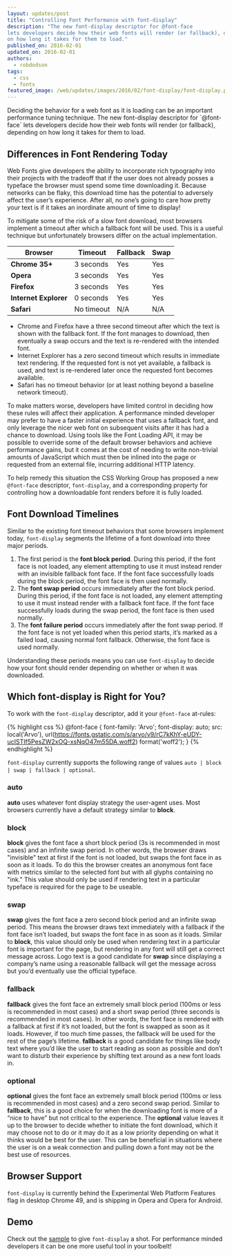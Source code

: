 ```yaml
---
layout: updates/post
title: "Controlling Font Performance with font-display"
description: "The new font-display descriptor for @font-face
lets developers decide how their web fonts will render (or fallback), depending
on how long it takes for them to load."
published_on: 2016-02-01
updated_on: 2016-02-01
authors:
  - robdodson
tags:
  - css
  - fonts
featured_image: /web/updates/images/2016/02/font-display/font-display.png
---
```



<p class="intro">Deciding the behavior for a web font as it is loading can be an
important performance tuning technique. The new font-display descriptor for
`@font-face` lets developers decide how their web fonts will render (or fallback),
depending on how long it takes for them to load.</p>


## Differences in Font Rendering Today

Web Fonts give developers the ability to incorporate rich typography into
their projects with the tradeoff that if the user does not already posses a
typeface the browser must spend some time downloading it. Because networks can
be flaky, this download time has the potential to adversely affect the user’s
experience. After all, no one’s going to care how pretty your text is if it
takes an inordinate amount of time to display!

To mitigate some of the risk of a slow font download, most browsers implement a
timeout after which a fallback font will be used. This is a useful technique but
unfortunately browsers differ on the actual implementation.

<table class="mdl-data-table mdl-js-data-table" style="width: 100%">
  <thead>
    <tr>
      <th data-th="Browser">Browser</th>
      <th data-th="Timeout">Timeout</th>
      <th data-th="Fallback">Fallback</th>
      <th data-th="Swap">Swap</th>
    </tr>
  </thead>
  <tbody>
    <tr>
      <td data-th="Browser">
        <strong>Chrome 35+</strong>
      </td>
      <td data-th="Timeout">
        3 seconds
      </td>
      <td data-th="Fallback">
        Yes
      </td>
      <td data-th="Swap">
        Yes
      </td>
    </tr>
    <tr>
      <td data-th="Browser">
        <strong>Opera</strong>
      </td>
      <td data-th="Timeout">
        3 seconds
      </td>
      <td data-th="Fallback">
        Yes
      </td>
      <td data-th="Swap">
        Yes
      </td>
    </tr>
    <tr>
      <td data-th="Browser">
        <strong>Firefox</strong>
      </td>
      <td data-th="Timeout">
        3 seconds
      </td>
      <td data-th="Fallback">
        Yes
      </td>
      <td data-th="Swap">
        Yes
      </td>
    </tr>
    <tr>
      <td data-th="Browser">
        <strong>Internet Explorer</strong>
      </td>
      <td data-th="Timeout">
        0 seconds
      </td>
      <td data-th="Fallback">
        Yes
      </td>
      <td data-th="Swap">
        Yes
      </td>
    </tr>
    <tr>
      <td data-th="Browser">
        <strong>Safari</strong>
      </td>
      <td data-th="Timeout">
        No timeout
      </td>
      <td data-th="Fallback">
        N/A
      </td>
      <td data-th="Swap">
        N/A
      </td>
    </tr>
  </tbody>
</table>

- Chrome and Firefox have a three second timeout after which the text is shown
with the fallback font. If the font manages to download, then eventually a swap
occurs and the text is re-rendered with the intended font.
- Internet Explorer has a zero second timeout which results in immediate text
rendering. If the requested font is not yet available, a fallback is used, and
text is re-rendered later once the requested font becomes available.
- Safari has no timeout behavior (or at least nothing beyond a baseline network
  timeout).

To make matters worse, developers have limited control in deciding how these
rules will affect their application. A performance minded developer may prefer
to have a faster initial experience that uses a fallback font, and only leverage
the nicer web font on subsequent visits after it has had a chance to download.
Using tools like the Font Loading API, it may be possible to override some of
the default browser behaviors and achieve performance gains, but it comes at the
cost of needing to write non-trivial amounts of JavaScript which must then be
inlined into the page or requested from an external file, incurring additional
HTTP latency.

To help remedy this situation the CSS Working Group has proposed a new
`@font-face` descriptor, `font-display`, and a corresponding property for
controlling how a downloadable font renders before it is fully loaded.

## Font Download Timelines

Similar to the existing font timeout behaviors that some browsers implement
today, `font-display` segments the lifetime of a font download into three major
periods.

1. The first period is the **font block period**. During this period, if the
font face is not loaded, any element attempting to use it must instead render
with an invisible fallback font face. If the font face successfully loads during
the block period, the font face is then used normally.
2. The **font swap period** occurs immediately after the font block period. During
this period, if the font face is not loaded, any element attempting to use it
must instead render with a fallback font face. If the font face successfully
loads during the swap period, the font face is then used normally.
3. The **font failure period** occurs immediately after the
font swap period. If the font face is not yet loaded when this period starts,
it’s marked as a failed load, causing normal font fallback. Otherwise, the font
face is used normally.

Understanding these periods means you can use `font-display` to decide how your
font should render depending on whether or when it was downloaded.

## Which font-display is Right for You?

To work with the `font-display` descriptor, add it your `@font-face` at-rules:

{% highlight css %}
@font-face {
  font-family: 'Arvo';
  font-display: auto;
  src: local('Arvo'), url(https://fonts.gstatic.com/s/arvo/v9/rC7kKhY-eUDY-ucISTIf5PesZW2xOQ-xsNqO47m55DA.woff2) format('woff2');
}
{% endhighlight %}

`font-display` currently supports the following range of values `auto | block | swap | fallback | optional`.

### auto

**auto** uses whatever font display strategy the user-agent uses. Most browsers
currently have a default strategy similar to **block**.

### block

**block** gives the font face a short block period (3s is recommended in most cases)
and an infinite swap period. In other words, the browser draws "invisible" text
at first if the font is not loaded, but swaps the font face in as soon as it
loads. To do this the browser creates an anonymous font face with metrics
similar to the selected font but with all glyphs containing no "ink."
This value should only be used if rendering text in a particular typeface
is required for the page to be useable.

### swap
**swap** gives the font face a zero second block period and an infinite swap period.
This means the browser draws text immediately with a fallback if the font face
isn’t loaded, but swaps the font face in as soon as it loads. Similar to **block**,
this value should only be used when rendering text in a particular font is
important for the page, but rendering in any font will still get a correct
message across. Logo text is a good candidate for **swap** since displaying a
company’s name using a reasonable fallback will get the message across but you’d
eventually use the official typeface.

### fallback

**fallback** gives the font face an extremely small block period (100ms or less is
recommended in most cases) and a short swap period (three seconds is recommended
in most cases). In other words, the font face is rendered with a fallback at
first if it’s not loaded, but the font is swapped as soon as it loads. However,
if too much time passes, the fallback will be used for the rest of the page’s
lifetime. **fallback** is a good candidate for things like body text where you’d
like the user to start reading as soon as possible and don’t want to disturb
their experience by shifting text around as a new font loads in.

### optional

**optional** gives the font face an extremely small block period (100ms or less is
recommended in most cases) and a zero second swap period. Similar to **fallback**,
this is a good choice for when the downloading font is more of a “nice to have”
but not critical to the experience. The **optional** value leaves it up to the
browser to decide whether to initiate the font download, which it may choose not
to do or it may do it as a low priority depending on what it thinks would be
best for the user. This can be beneficial in situations where the user is on a
weak connection and pulling down a font may not be the best use of resources.

## Browser Support

`font-display` is currently behind the Experimental Web Platform Features flag
in desktop Chrome 49, and is shipping in Opera and Opera for Android.

## Demo

Check out the [sample](https://jsbin.com/nigahi/latest/edit?html,output) to give
`font-display` a shot. For performance minded developers it can be one more
useful tool in your toolbelt!
